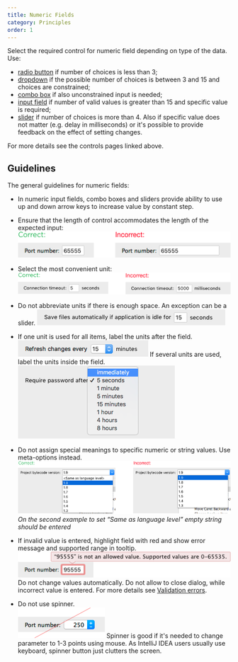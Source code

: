 ```yaml
---
title: Numeric Fields
category: Principles
order: 1
---
```


Select the required control for numeric field depending on type of the data. Use: 
* [radio button]( /controls/radio_button/) if number of choices is less than 3;
* [dropdown]( /controls/dropdown/) if the possible number of choices is between 3 and 15 and choices are constrained;
* [combo box]( /controls/combobox/) if also unconstrained input is needed;
* [input field]( /controls/input_field/) if number of valid values is greater than 15 and specific value is required;
* [slider]( /controls/slider/) if number of choices is more than 4. Also if specific value does not matter (e.g. delay in milliseconds) or it's possible to provide feedback on the effect of setting changes.

For more details see the controls pages linked above.

## Guidelines
The general guidelines for numeric fields:

* In numeric input fields, combo boxes and sliders provide ability to use up and down arrow keys to increase value by constant step.

* Ensure that the length of control accommodates the length of the expected input: 
![]( /images/numeric_fields/control_length.png)


* Select the most convenient unit:
![]( /images/numeric_fields/unit.png)

* Do not abbreviate units if there is enough space. An exception can be a slider.
![]( /images/numeric_fields/unit_text.png)

* If one unit is used for all items, label the units after the field.
![]( /images/numeric_fields/one_unit.png)
If several units are used, label the units inside the field.
![]( /images/numeric_fields/multi_unit.png)

* Do not assign special meanings to specific numeric or string values. Use meta-options instead.
![]( /images/numeric_fields/meta_option.png)
*On the second example to set “Same as language level” empty string should be entered*

* If invalid value is entered, highlight field with red and show error message and supported range in tooltip.  
![]( /images/numeric_fields/error.png)
Do not change values automatically. Do not allow to close dialog, while incorrect value is entered. For more details see [Validation errors]( /controls/validation_errors/).

* Do not use spinner.   
![]( /images/numeric_fields/spinner.png)
Spinner is good if it's needed to change parameter to 1-3 points using mouse. As IntelliJ IDEA users usually use keyboard, spinner button just clutters the screen.




  



